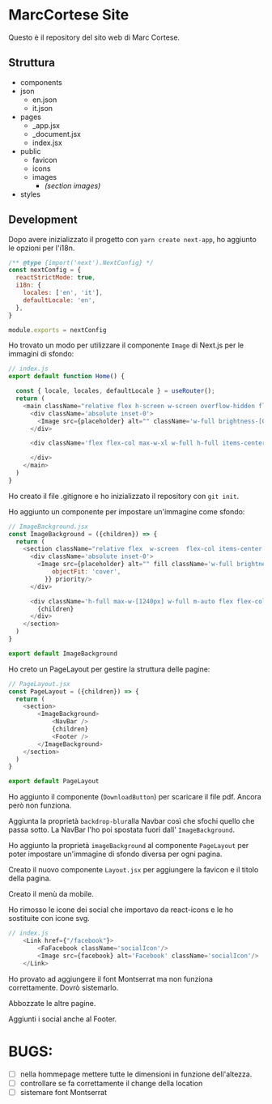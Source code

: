 # MarcCortese Site

Questo è il repository del sito web di Marc Cortese.

## Struttura

* components
* json
    * en.json
    * it.json
* pages
    * _app.jsx
    * _document.jsx
    * index.jsx
* public
    * favicon
    * icons
    * images
        * _(section images)_
* styles


## Development

Dopo avere inizializzato il progetto con `yarn create next-app`, ho aggiunto le opzioni per l'i18n.

```js
/** @type {import('next').NextConfig} */
const nextConfig = {
  reactStrictMode: true,
  i18n: {
    locales: ['en', 'it'],
    defaultLocale: 'en',
  },
}

module.exports = nextConfig
```

Ho trovato un modo per utilizzare il componente `Image` di Next.js per le immagini di sfondo:


```js
// index.js
export default function Home() {

  const { locale, locales, defaultLocale } = useRouter();
  return (
    <main className="relative flex h-screen w-screen overflow-hidden flex-col items-center justify-between">
      <div className='absolute inset-0'>
        <Image src={placeholder} alt="" className='w-full brightness-[0.9]' priority/>
      </div>

      <div className='flex flex-col max-w-xl w-full h-full items-center justify-between py-10 relative z-10 text-white'>

      </div>
    </main>
  )
}
```
Ho creato il file .gitignore e ho inizializzato il repository con `git init`.


Ho aggiunto un componente per impostare un'immagine come sfondo:
```js
// ImageBackground.jsx
const ImageBackground = ({children}) => {
  return (
    <section className="relative flex  w-screen  flex-col items-center justify-between">
      <div className='absolute inset-0'>
        <Image src={placeholder} alt="" fill className='w-full brightness-[0.9] object-cover' sizes="100vw" style={{
            objectFit: 'cover',
          }} priority/>
      </div>

      <div className='h-full max-w-[1240px] w-full m-auto flex flex-col items-start pt-40 relative z-10 text-white'>
        {children}
      </div>
    </section>
  )
}

export default ImageBackground
```

Ho creto un PageLayout per gestire la struttura delle pagine:
```js
// PageLayout.jsx
const PageLayout = ({children}) => {
  return (
    <section>
        <ImageBackground>
            <NavBar />
            {children}
            <Footer />
        </ImageBackground>
    </section>
  )
}

export default PageLayout
```

Ho aggiunto il componente (`DownloadButton`) per scaricare il file pdf. Ancora però non funziona.

Aggiunta la proprietà `backdrop-blur`alla Navbar così che sfochi quello che passa sotto. La NavBar l'ho poi spostata fuori dall' `ImageBackground`.

Ho aggiunto la proprietà `imageBackground` al componente `PageLayout` per poter impostare un'immagine di sfondo diversa per ogni pagina.

Creato il nuovo componente `Layout.jsx` per aggiungere la favicon e il titolo della pagina.

Creato il menù da mobile.

Ho rimosso le icone dei social che importavo da react-icons e le ho sostituite con icone svg.

```js
// index.js
    <Link href={"/facebook"}>
        <FaFacebook className='socialIcon'/>
        <Image src={facebook} alt='Facebook' className='socialIcon'/>
    </Link>
```

Ho provato ad aggiungere il font Montserrat ma non funziona correttamente. Dovrò sistemarlo.

Abbozzate le altre pagine. 

Aggiunti i social anche al Footer. 


# BUGS:
- [ ] nella hommepage mettere tutte le dimensioni in funzione dell'altezza.
- [ ] controllare se fa correttamente il change della location
- [ ] sistemare font Montserrat